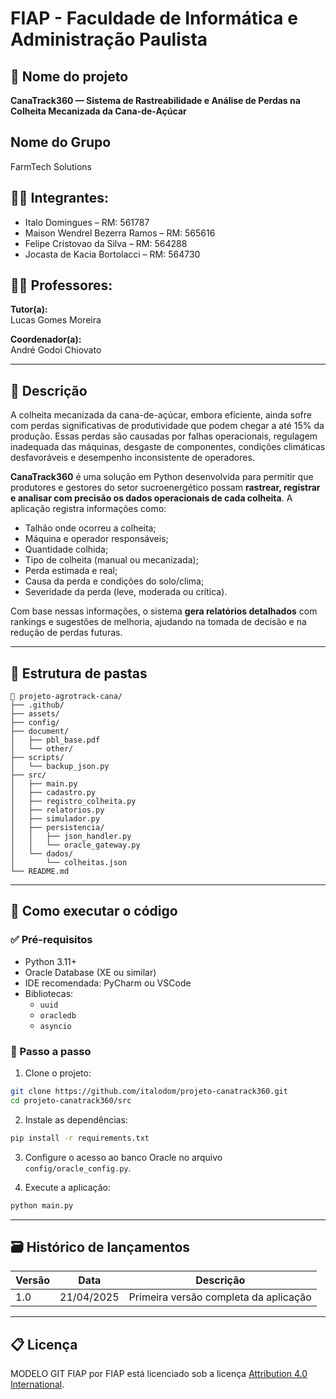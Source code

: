 # FIAP - Faculdade de Informática e Administração Paulista

## 📌 Nome do projeto
**CanaTrack360 — Sistema de Rastreabilidade e Análise de Perdas na Colheita Mecanizada da Cana-de-Açúcar**

## Nome do Grupo

FarmTech Solutions

## 👨‍🎓 Integrantes:
- Italo Domingues – RM: 561787
- Maison Wendrel Bezerra Ramos – RM: 565616
- Felipe Cristovao da Silva – RM: 564288
- Jocasta de Kacia Bortolacci – RM: 564730

## 👩‍🏫 Professores:

**Tutor(a):**  
Lucas Gomes Moreira

**Coordenador(a):**  
André Godoi Chiovato

---

## 📜 Descrição

A colheita mecanizada da cana-de-açúcar, embora eficiente, ainda sofre com perdas significativas de produtividade que podem chegar a até 15% da produção. Essas perdas são causadas por falhas operacionais, regulagem inadequada das máquinas, desgaste de componentes, condições climáticas desfavoráveis e desempenho inconsistente de operadores.

**CanaTrack360** é uma solução em Python desenvolvida para permitir que produtores e gestores do setor sucroenergético possam **rastrear, registrar e analisar com precisão os dados operacionais de cada colheita**. A aplicação registra informações como:

- Talhão onde ocorreu a colheita;
- Máquina e operador responsáveis;
- Quantidade colhida;
- Tipo de colheita (manual ou mecanizada);
- Perda estimada e real;
- Causa da perda e condições do solo/clima;
- Severidade da perda (leve, moderada ou crítica).

Com base nessas informações, o sistema **gera relatórios detalhados** com rankings e sugestões de melhoria, ajudando na tomada de decisão e na redução de perdas futuras.

---

## 📁 Estrutura de pastas

```
📁 projeto-agrotrack-cana/
├── .github/
├── assets/
├── config/
├── document/
│   ├── pbl_base.pdf
│   └── other/
├── scripts/
│   └── backup_json.py
├── src/
│   ├── main.py
│   ├── cadastro.py
│   ├── registro_colheita.py
│   ├── relatorios.py
│   ├── simulador.py
│   ├── persistencia/
│   │   ├── json_handler.py
│   │   └── oracle_gateway.py
│   └── dados/
│       └── colheitas.json
└── README.md
```

---

## 🔧 Como executar o código

### ✅ Pré-requisitos

- Python 3.11+
- Oracle Database (XE ou similar)
- IDE recomendada: PyCharm ou VSCode
- Bibliotecas:
    - `uuid` 
    - `oracledb`
    - `asyncio`

### 🚀 Passo a passo

1. Clone o projeto:
```bash
git clone https://github.com/italodom/projeto-canatrack360.git
cd projeto-canatrack360/src
```

2. Instale as dependências:
```bash
pip install -r requirements.txt
```

3. Configure o acesso ao banco Oracle no arquivo `config/oracle_config.py`.

4. Execute a aplicação:
```bash
python main.py
```

---

## 🗃 Histórico de lançamentos

| Versão | Data       | Descrição                        |
|------|------------|----------------------------------|
| 1.0  | 21/04/2025 | Primeira versão completa da aplicação |

---

## 📋 Licença

MODELO GIT FIAP por FIAP está licenciado sob a licença [Attribution 4.0 International](https://creativecommons.org/licenses/by/4.0/).
